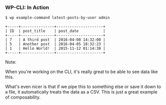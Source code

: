 ### WP-CLI: In Action

```sh
$ wp example-command latest-posts-by-user admin
```

```
+-----+---------------+---------------------+
| ID  | post_title    | post_date           |
+-----+---------------+---------------------+
| 7   | A third post  | 2016-04-08 14:32:00 |
| 5   | Another post  | 2016-04-05 18:32:23 |
| 1   | Hello World!  | 2015-11-12 01:14:38 |
+-----+---------------+---------------------+
```
<!-- .element: class="fragment" -->

Note:

When you're working on the CLI, it's really great to be able to see data like this.

What's even nicer is that if we pipe this to something else or save it down to a file, it automatically treats the data as a CSV. This is just a great example of composability.